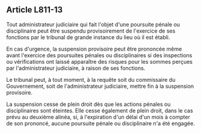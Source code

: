 Article L811-13
----
Tout administrateur judiciaire qui fait l'objet d'une poursuite pénale ou
disciplinaire peut être suspendu provisoirement de l'exercice de ses fonctions
par le tribunal de grande instance du lieu où il est établi.

En cas d'urgence, la suspension provisoire peut être prononcée même avant
l'exercice des poursuites pénales ou disciplinaires si des inspections ou
vérifications ont laissé apparaître des risques pour les sommes perçues par
l'administrateur judiciaire, à raison de ses fonctions.

Le tribunal peut, à tout moment, à la requête soit du commissaire du
Gouvernement, soit de l'administrateur judiciaire, mettre fin à la suspension
provisoire.

La suspension cesse de plein droit dès que les actions pénales ou disciplinaires
sont éteintes. Elle cesse également de plein droit, dans le cas prévu au
deuxième alinéa, si, à l'expiration d'un délai d'un mois à compter de son
prononcé, aucune poursuite pénale ou disciplinaire n'a été engagée.
